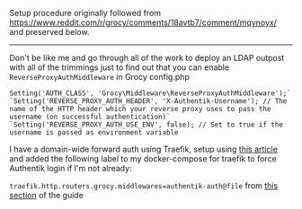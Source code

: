 Setup procedure originally followed from https://www.reddit.com/r/grocy/comments/18avtb7/comment/mqynoyx/ and preserved below.

---

Don't be like me and go through all of the work to deploy an LDAP outpost with all of the trimmings just to find out that you can enable `ReverseProxyAuthMiddleware` in Grocy config.php

    Setting('AUTH_CLASS', 'Grocy\Middleware\ReverseProxyAuthMiddleware');`  
    `Setting('REVERSE_PROXY_AUTH_HEADER', 'X-Authentik-Username'); // The name of the HTTP header which your reverse proxy uses to pass the username (on successful authentication)`  
    `Setting('REVERSE_PROXY_AUTH_USE_ENV', false); // Set to true if the username is passed as environment variable

I have a domain-wide forward auth using Traefik, setup using [this article](https://medium.com/@learningsomethingnew/part-3-2-going-off-grid-authentication-authentik-with-traefik-to-protect-other-services-3471bf4b50c3) and added the following label to my docker-compose for traefik to force Authentik login if I'm not already:

`traefik.http.routers.grocy.middlewares=authentik-auth@file` from [this section](https://docs.goauthentik.io/docs/add-secure-apps/providers/proxy/server_traefik) of the guide